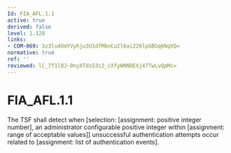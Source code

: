 ```yaml
---
Id: FIA_AFL.1.1
active: true
derived: false
level: 1.128
links:
- COM-069: 3z3lu4OmYVyhju3U1dfMbnCuIl6ai226lpGBGq6NqVQ=
normative: true
ref: ''
reviewed: lC_7f1l8J-0nyXTds53c2_cXfyWNNDEXj47TwLvQpMc=
---
```


# FIA_AFL.1.1

The TSF shall detect when [selection: [assignment: positive integer number], an administrator configurable positive integer within [assignment: range of acceptable values]] unsuccessful authentication attempts occur related to [assignment: list of authentication events].
